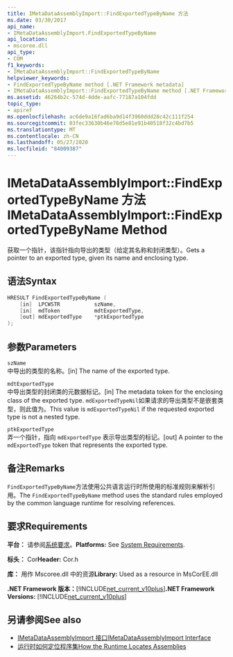 ```yaml
---
title: IMetaDataAssemblyImport::FindExportedTypeByName 方法
ms.date: 03/30/2017
api_name:
- IMetaDataAssemblyImport.FindExportedTypeByName
api_location:
- mscoree.dll
api_type:
- COM
f1_keywords:
- IMetaDataAssemblyImport::FindExportedTypeByName
helpviewer_keywords:
- FindExportedTypeByName method [.NET Framework metadata]
- IMetaDataAssemblyImport::FindExportedTypeByName method [.NET Framework metadata]
ms.assetid: 46264b2c-574d-4dde-aafc-77187a104fdd
topic_type:
- apiref
ms.openlocfilehash: ac6de9a16fad6ba9d14f3960ddd28c42c111f254
ms.sourcegitcommit: 03fec33630b46e78d5e81e91b40518f32c4bd7b5
ms.translationtype: MT
ms.contentlocale: zh-CN
ms.lasthandoff: 05/27/2020
ms.locfileid: "84009387"
---
```

# <a name="imetadataassemblyimportfindexportedtypebyname-method"></a><span data-ttu-id="7d004-102">IMetaDataAssemblyImport::FindExportedTypeByName 方法</span><span class="sxs-lookup"><span data-stu-id="7d004-102">IMetaDataAssemblyImport::FindExportedTypeByName Method</span></span>
<span data-ttu-id="7d004-103">获取一个指针，该指针指向导出的类型（给定其名称和封闭类型）。</span><span class="sxs-lookup"><span data-stu-id="7d004-103">Gets a pointer to an exported type, given its name and enclosing type.</span></span>  
  
## <a name="syntax"></a><span data-ttu-id="7d004-104">语法</span><span class="sxs-lookup"><span data-stu-id="7d004-104">Syntax</span></span>  
  
```cpp  
HRESULT FindExportedTypeByName (  
    [in]  LPCWSTR           szName,
    [in]  mdToken           mdtExportedType,
    [out] mdExportedType    *ptkExportedType  
);  
```  
  
## <a name="parameters"></a><span data-ttu-id="7d004-105">参数</span><span class="sxs-lookup"><span data-stu-id="7d004-105">Parameters</span></span>  
 `szName`  
 <span data-ttu-id="7d004-106">中导出的类型的名称。</span><span class="sxs-lookup"><span data-stu-id="7d004-106">[in] The name of the exported type.</span></span>  
  
 `mdtExportedType`  
 <span data-ttu-id="7d004-107">中导出类型的封闭类的元数据标记。</span><span class="sxs-lookup"><span data-stu-id="7d004-107">[in] The metadata token for the enclosing class of the exported type.</span></span> <span data-ttu-id="7d004-108">`mdExportedTypeNil`如果请求的导出类型不是嵌套类型，则此值为。</span><span class="sxs-lookup"><span data-stu-id="7d004-108">This value is `mdExportedTypeNil` if the requested exported type is not a nested type.</span></span>  
  
 `ptkExportedType`  
 <span data-ttu-id="7d004-109">弄一个指针，指向 `mdExportedType` 表示导出类型的标记。</span><span class="sxs-lookup"><span data-stu-id="7d004-109">[out] A pointer to the `mdExportedType` token that represents the exported type.</span></span>  
  
## <a name="remarks"></a><span data-ttu-id="7d004-110">备注</span><span class="sxs-lookup"><span data-stu-id="7d004-110">Remarks</span></span>  
 <span data-ttu-id="7d004-111">`FindExportedTypeByName`方法使用公共语言运行时所使用的标准规则来解析引用。</span><span class="sxs-lookup"><span data-stu-id="7d004-111">The `FindExportedTypeByName` method uses the standard rules employed by the common language runtime for resolving references.</span></span>  
  
## <a name="requirements"></a><span data-ttu-id="7d004-112">要求</span><span class="sxs-lookup"><span data-stu-id="7d004-112">Requirements</span></span>  
 <span data-ttu-id="7d004-113">**平台：** 请参阅[系统要求](../../get-started/system-requirements.md)。</span><span class="sxs-lookup"><span data-stu-id="7d004-113">**Platforms:** See [System Requirements](../../get-started/system-requirements.md).</span></span>  
  
 <span data-ttu-id="7d004-114">**标头：** Cor</span><span class="sxs-lookup"><span data-stu-id="7d004-114">**Header:** Cor.h</span></span>  
  
 <span data-ttu-id="7d004-115">**库：** 用作 Mscoree.dll 中的资源</span><span class="sxs-lookup"><span data-stu-id="7d004-115">**Library:** Used as a resource in MsCorEE.dll</span></span>  
  
 <span data-ttu-id="7d004-116">**.NET Framework 版本：**[!INCLUDE[net_current_v10plus](../../../../includes/net-current-v10plus-md.md)]</span><span class="sxs-lookup"><span data-stu-id="7d004-116">**.NET Framework Versions:** [!INCLUDE[net_current_v10plus](../../../../includes/net-current-v10plus-md.md)]</span></span>  
  
## <a name="see-also"></a><span data-ttu-id="7d004-117">另请参阅</span><span class="sxs-lookup"><span data-stu-id="7d004-117">See also</span></span>

- [<span data-ttu-id="7d004-118">IMetaDataAssemblyImport 接口</span><span class="sxs-lookup"><span data-stu-id="7d004-118">IMetaDataAssemblyImport Interface</span></span>](imetadataassemblyimport-interface.md)
- [<span data-ttu-id="7d004-119">运行时如何定位程序集</span><span class="sxs-lookup"><span data-stu-id="7d004-119">How the Runtime Locates Assemblies</span></span>](../../deployment/how-the-runtime-locates-assemblies.md)
